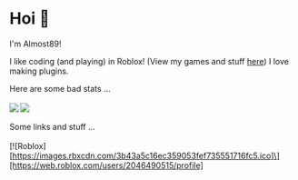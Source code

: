 # Hoi 👋
I'm Almost89!

I like coding (and playing) in Roblox! (View my games and stuff [here](https://devforum.roblox.com/))
I love making plugins.

Here are some bad stats ...
<br />
<br />
<img align="left" src="https://github-readme-stats.vercel.app/api/top-langs/?username=Almost89" />
<img align="center" src="https://github-readme-stats.vercel.app/api?username=Almost89&show_icons=true)" />
<br />
<br />
Some links and stuff ...
<br />
<br />
\[!\[Roblox\][https://images.rbxcdn.com/3b43a5c16ec359053fef735551716fc5.ico]\][https://web.roblox.com/users/2046490515/profile]
